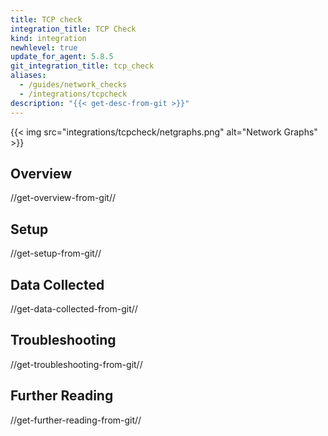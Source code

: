 ```yaml
---
title: TCP check
integration_title: TCP Check
kind: integration
newhlevel: true
update_for_agent: 5.8.5
git_integration_title: tcp_check
aliases:
  - /guides/network_checks
  - /integrations/tcpcheck
description: "{{< get-desc-from-git >}}"
---
```


{{< img src="integrations/tcpcheck/netgraphs.png" alt="Network Graphs" >}}

## Overview
//get-overview-from-git//

## Setup
//get-setup-from-git//

## Data Collected
//get-data-collected-from-git//

## Troubleshooting
//get-troubleshooting-from-git//

## Further Reading
//get-further-reading-from-git//